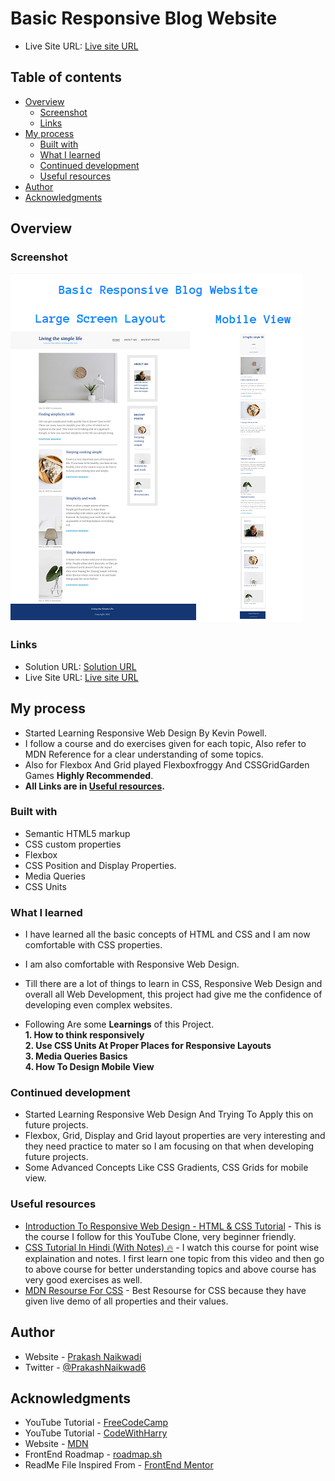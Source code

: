 # Basic Responsive Blog Website

- Live Site URL: [Live site URL](https://prakash-naikwadi.github.io/starting-to-think-responsively-project/)

## Table of contents

- [Overview](#overview)
  - [Screenshot](#screenshot)
  - [Links](#links)
- [My process](#my-process)
  - [Built with](#built-with)
  - [What I learned](#what-i-learned)
  - [Continued development](#continued-development)
  - [Useful resources](#useful-resources)
- [Author](#author)
- [Acknowledgments](#acknowledgments)

## Overview

### Screenshot

![Screenshot](/Screenshots/Home.png?raw=true "View Of Page")

### Links

- Solution URL: [Solution URL](https://github.com/prakash-naikwadi/starting-to-think-responsively-project)
- Live Site URL: [Live site URL](https://prakash-naikwadi.github.io/starting-to-think-responsively-project/)

## My process
- Started Learning Responsive Web Design By Kevin Powell.
- I follow a course and do exercises given for each topic, Also refer to MDN 
Reference for a clear understanding of some topics.
- Also for Flexbox And Grid played Flexboxfroggy And CSSGridGarden Games **Highly Recommended**.
- **All  Links are in [Useful resources](#useful-resources).**

### Built with

- Semantic HTML5 markup
- CSS custom properties
- Flexbox
- CSS Position and Display Properties.
- Media Queries
- CSS Units

### What I learned
- I have learned all the basic concepts of HTML and CSS and I am now comfortable with CSS properties.
- I am also comfortable with Responsive Web Design.
- Till there are a lot of things to learn in CSS, Responsive Web Design and overall all Web Development, this project had give me the confidence of developing even complex websites.

- Following Are some **Learnings** of this Project.    
  **1. How to think responsively**     
  **2. Use CSS Units At Proper Places for Responsive Layouts**  
  **3. Media Queries Basics**  
  **4. How To Design Mobile View**  

### Continued development

- Started Learning Responsive Web Design And Trying To Apply this on future projects.
- Flexbox, Grid, Display and Grid layout properties are very interesting and they need practice to mater so I am focusing on that when developing future projects. 
- Some Advanced Concepts Like CSS Gradients, CSS Grids for mobile view. 

### Useful resources

- [Introduction To Responsive Web Design - HTML & CSS Tutorial](https://www.youtube.com/watch?v=srvUrASNj0s&t=8130s&ab_channel=freeCodeCamp.org) - This is the course I follow for this YouTube Clone, very beginner friendly.
- [CSS Tutorial In Hindi (With Notes) 🔥](https://www.example.com) - I watch this course for point wise explaination and notes. I first learn one topic from this video and then go to above course for better understanding topics and above course has very good exercises as well.
- [MDN Resourse For CSS](https://developer.mozilla.org/en-US/docs/Web/CSS) - Best Resourse for CSS because they have given live demo of all properties and their values.  

## Author

- Website - [Prakash Naikwadi](https://www.linkedin.com/in/prakash-naikwadi-6b9a60182/)
- Twitter - [@PrakashNaikwad6](https://www.twitter.com/PrakashNaikwad6)  

## Acknowledgments

- YouTube Tutorial - [FreeCodeCamp](https://www.youtube.com/watch?v=srvUrASNj0s&t=8130s&ab_channel=freeCodeCamp.org)
- YouTube Tutorial - [CodeWithHarry](https://www.youtube.com/channel/UCeVMnSShP_Iviwkknt83cww)
- Website - [MDN](https://developer.mozilla.org/en-US/docs/Web/CSS)
- FrontEnd Roadmap - [roadmap.sh](https://roadmap.sh/)
- ReadMe File Inspired From - [FrontEnd Mentor](https://www.frontendmentor.io/home)
